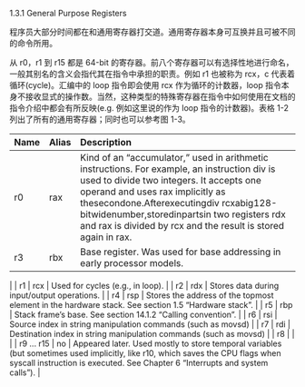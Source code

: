 1.3.1 General Purpose Registers

程序员大部分时间都在和通用寄存器打交道。通用寄存器本身可互换并且可被不同的命令所用。

从 r0，r1 到 r15 都是 64-bit 的寄存器。前八个寄存器可以有选择性地进行命名，一般其别名的含义会指代其在指令中承担的职责。例如 r1 也被称为 rcx，c 代表着循环\(cycle\)。汇编中的 loop 指令即会使用 rcx 作为循环的计数器，loop 指令本身不接收显式的操作数。当然，这种类型的特殊寄存器在指令中如何使用在文档的指令介绍中都会有所反映\(e.g. 例如这里说的作为 loop 指令的计数器\)。表格 1-2 列出了所有的通用寄存器；同时也可以参考图 1-3。

| Name | Alias | Description |
| :--- | :--- | :--- |
| r0 | rax | Kind of an “accumulator,” used in arithmetic instructions. For example, an instruction div is used to divide two integers. It accepts one operand and uses rax implicitly as thesecondone.Afterexecutingdiv rcxabig128-bitwidenumber,storedinpartsin two registers rdx and rax is divided by rcx and the result is stored again in rax. |
| r3 | rbx | Base register. Was used for base addressing in early processor models.
 |
| r1 | rcx | Used for cycles (e.g., in loop). |
| r2 | rdx | Stores data during input/output operations. |
| r4 | rsp | Stores the address of the topmost element in the hardware stack. See section 1.5 “Hardware stack”. |
| r5 | rbp | Stack frame’s base. See section 14.1.2 “Calling convention”. |
| r6 | rsi | Source index in string manipulation commands (such as movsd) |
| r7 | rdi | Destination index in string manipulation commands (such as movsd) |
| r8 |  |  |
| r9 ... r15 | no | Appeared later. Used mostly to store temporal variables (but sometimes used implicitly, like r10, which saves the CPU flags when syscall instruction is executed. See Chapter 6 “Interrupts and system calls”). |



